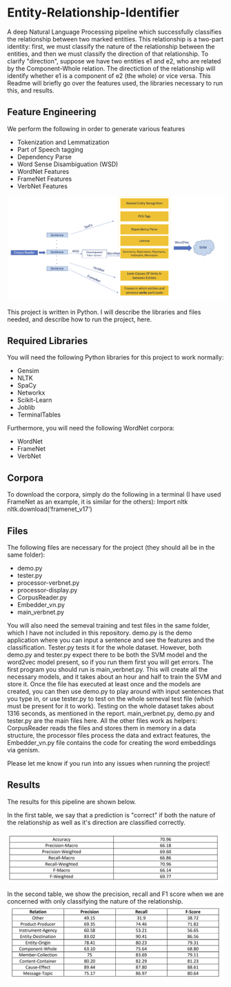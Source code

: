# Entity-Relationship-Identifier
A deep Natural Language Processing pipeline which successfully classifies the relationship between two marked entities. This relationship is a two-part identity: first, we must classify the nature of the relationship between the entities, and then we must classify the direction of that relationship. To clarify "direction", suppose we have two entities e1 and e2, who are related by the Component-Whole relation. The directiction of the relationship will identify whether e1 is a component of e2 (the whole) or vice versa. This Readme will briefly go over the features used, the libraries necessary to run this, and results.

## Feature Engineering 

We perform the following in order to generate various features 
* Tokenization and Lemmatization
* Part of Speech tagging
* Dependency Parse
* Word Sense Disambiguation (WSD)
* WordNet Features
* FrameNet Features
* VerbNet Features

![Feature Engineering](./Feature-Engineering.png)

This project is written in Python. I will describe the libraries and files needed, and describe how to run
the project, here. 

## Required Libraries
You will need the following Python libraries for this project to work normally:
* Gensim
* NLTK
* SpaCy
* Networkx
* Scikit-Learn
* Joblib
* TerminalTables

Furthermore, you will need the following WordNet corpora:
* WordNet
* FrameNet
* VerbNet

## Corpora
To download the corpora, simply do the following in a terminal (I have used FrameNet as an example, it
is similar for the others):
Import nltk
nltk.download(‘framenet_v17’)

## Files
The following files are necessary for the project (they should all be in the same folder):
* demo.py
* tester.py
* processor-verbnet.py
* processor-display.py
* CorpusReader.py
* Embedder_vn.py
* main_verbnet.py

You will also need the semeval training and test files in the same folder, which I have not
included in this repository. demo.py is the demo application where you can input a sentence
and see the features and the classification. Tester.py tests it for the whole dataset. However,
both demo.py and tester.py expect there to be both the SVM model and the word2vec model
present, so if you run them first you will get errors. The first program you should run is
main_verbnet.py. This will create all the necessary models, and it takes about an hour and half
to train the SVM and store it. Once the file has executed at least once and the models are
created, you can then use demo.py to play around with input sentences that you type in, or use
tester.py to test on the whole semeval test file (which must be present for it to work). Testing
on the whole dataset takes about 1316 seconds, as mentioned in the report.
main_verbnet.py, demo.py and tester.py are the main files here. All the other files work as
helpers: CorpusReader reads the files and stores them in memory in a data structure, the
processor files process the data and extract features, the Embedder_vn.py file contains the
code for creating the word embeddings via genism.

Please let me know if you run into any issues when running the project!

## Results

The results for this pipeline are shown below. 

In the first table, we say that a prediction is "correct" if both the nature of the relationship as well as it's direction are classified correctly.

![Results](./Results.png)

In the second table, we show the precision, recall and F1 score when we are concerned with only classifying the nature of the relationship.
![Results Per Relation](./Results-Per-Relation.png)

